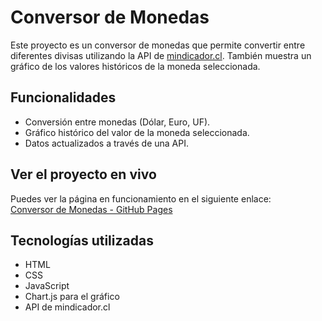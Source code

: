 # Conversor de Monedas

Este proyecto es un conversor de monedas que permite convertir entre diferentes divisas utilizando la API de [mindicador.cl](https://mindicador.cl). También muestra un gráfico de los valores históricos de la moneda seleccionada.

## Funcionalidades

- Conversión entre monedas (Dólar, Euro, UF).
- Gráfico histórico del valor de la moneda seleccionada.
- Datos actualizados a través de una API.

## Ver el proyecto en vivo

Puedes ver la página en funcionamiento en el siguiente enlace:  
[Conversor de Monedas - GitHub Pages](https://riveros0302.github.io/conversorMonedas/)

## Tecnologías utilizadas

- HTML
- CSS
- JavaScript
- Chart.js para el gráfico
- API de mindicador.cl
